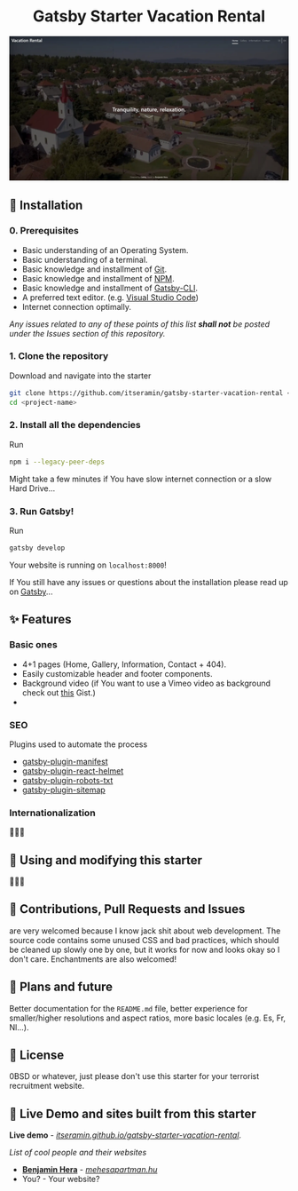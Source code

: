 <h1 align="center">
  Gatsby Starter Vacation Rental
</h1>

![Preview](preview.webp)

## 🎉 Installation

### 0. **Prerequisites**

- Basic understanding of an Operating System.
- Basic understanding of a terminal.
- Basic knowledge and installment of [Git](https://git-scm.com/).
- Basic knowledge and installment of [NPM](https://www.npmjs.com/).
- Basic knowledge and installment of [Gatsby-CLI](https://www.gatsbyjs.com/docs/reference/gatsby-cli/).
- A preferred text editor. (e.g. [Visual Studio Code](https://code.visualstudio.com/))
- Internet connection optimally.

_Any issues related to any of these points of this list **shall not** be posted under the Issues section of this repository._

### 1. **Clone the repository**

Download and navigate into the starter

```sh
git clone https://github.com/itseramin/gatsby-starter-vacation-rental <project-name>
cd <project-name>
```

### 2. **Install all the dependencies**

Run

```sh
npm i --legacy-peer-deps
```

Might take a few minutes if You have slow internet connection or a slow Hard Drive...

### 3. **Run Gatsby!**

Run

```sh
gatsby develop
```

Your website is running on `localhost:8000`!

If You still have any issues or questions about the installation please read up on [Gatsby](https://www.gatsbyjs.com/)...

## ✨ Features

### Basic ones

- 4+1 pages (Home, Gallery, Information, Contact + 404).
- Easily customizable header and footer components.
- Background video (if You want to use a Vimeo video as background check out [this](https://gist.github.com/itseramin/f093e9fdd831ef153a5aafdf5163d9ac) Gist.)
-

### SEO

Plugins used to automate the process

- [gatsby-plugin-manifest](https://www.gatsbyjs.com/plugins/gatsby-plugin-manifest/)
- [gatsby-plugin-react-helmet](https://www.gatsbyjs.com/plugins/gatsby-plugin-react-helmet/)
- [gatsby-plugin-robots-txt](https://www.gatsbyjs.com/plugins/gatsby-plugin-robots-txt/)
- [gatsby-plugin-sitemap](https://www.gatsbyjs.com/plugins/gatsby-plugin-sitemap/)

### Internationalization

🚧🚧🚧

## 🔧 Using and modifying this starter

🚧🚧🚧

## 🧐 Contributions, Pull Requests and Issues

are very welcomed because I know jack shit about web development. The source code contains some unused CSS and bad practices, which should be cleaned up slowly one by one, but it works for now and looks okay so I don't care. Enchantments are also welcomed!

## 🚀 Plans and future

Better documentation for the `README.md` file, better experience for smaller/higher resolutions and aspect ratios, more basic locales (e.g. Es, Fr, Nl...).

## 📄 License

0BSD or whatever, just please don't use this starter for your terrorist recruitment website.

## 🌱 Live Demo and sites built from this starter

**Live demo** - _[itseramin.github.io/gatsby-starter-vacation-rental](https://itseramin.github.io/gatsby-starter-vacation-rental)_.

_List of cool people and their websites_

- **[Benjamin Hera](https://benjaminhera.me)** - _[mehesapartman.hu](https://mehesapartman.hu)_
- You? - Your website?
